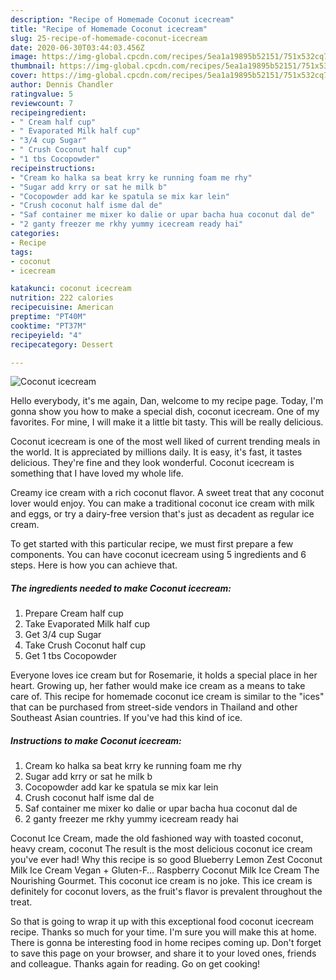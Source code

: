 ```yaml
---
description: "Recipe of Homemade Coconut icecream"
title: "Recipe of Homemade Coconut icecream"
slug: 25-recipe-of-homemade-coconut-icecream
date: 2020-06-30T03:44:03.456Z
image: https://img-global.cpcdn.com/recipes/5ea1a19895b52151/751x532cq70/coconut-icecream-recipe-main-photo.jpg
thumbnail: https://img-global.cpcdn.com/recipes/5ea1a19895b52151/751x532cq70/coconut-icecream-recipe-main-photo.jpg
cover: https://img-global.cpcdn.com/recipes/5ea1a19895b52151/751x532cq70/coconut-icecream-recipe-main-photo.jpg
author: Dennis Chandler
ratingvalue: 5
reviewcount: 7
recipeingredient:
- " Cream half cup"
- " Evaporated Milk half cup"
- "3/4 cup Sugar"
- " Crush Coconut half cup"
- "1 tbs Cocopowder"
recipeinstructions:
- "Cream ko halka sa beat krry ke running foam me rhy"
- "Sugar add krry or sat he milk b"
- "Cocopowder add kar ke spatula se mix kar lein"
- "Crush coconut half isme dal de"
- "Saf container me mixer ko dalie or upar bacha hua coconut dal de"
- "2 ganty freezer me rkhy yummy icecream ready hai"
categories:
- Recipe
tags:
- coconut
- icecream

katakunci: coconut icecream 
nutrition: 222 calories
recipecuisine: American
preptime: "PT40M"
cooktime: "PT37M"
recipeyield: "4"
recipecategory: Dessert

---
```



![Coconut icecream](https://img-global.cpcdn.com/recipes/5ea1a19895b52151/751x532cq70/coconut-icecream-recipe-main-photo.jpg)

Hello everybody, it's me again, Dan, welcome to my recipe page. Today, I'm gonna show you how to make a special dish, coconut icecream. One of my favorites. For mine, I will make it a little bit tasty. This will be really delicious.

Coconut icecream is one of the most well liked of current trending meals in the world. It is appreciated by millions daily. It is easy, it's fast, it tastes delicious. They're fine and they look wonderful. Coconut icecream is something that I have loved my whole life.

Creamy ice cream with a rich coconut flavor. A sweet treat that any coconut lover would enjoy. You can make a traditional coconut ice cream with milk and eggs, or try a dairy-free version that&#39;s just as decadent as regular ice cream.


To get started with this particular recipe, we must first prepare a few components. You can have coconut icecream using 5 ingredients and 6 steps. Here is how you can achieve that.

<!--inarticleads1-->

##### The ingredients needed to make Coconut icecream:

1. Prepare  Cream half cup
1. Take  Evaporated Milk half cup
1. Get 3/4 cup Sugar
1. Take  Crush Coconut half cup
1. Get 1 tbs Cocopowder


Everyone loves ice cream but for Rosemarie, it holds a special place in her heart. Growing up, her father would make ice cream as a means to take care of. This recipe for homemade coconut ice cream is similar to the &#34;ices&#34; that can be purchased from street-side vendors in Thailand and other Southeast Asian countries. If you&#39;ve had this kind of ice. 

<!--inarticleads2-->

##### Instructions to make Coconut icecream:

1. Cream ko halka sa beat krry ke running foam me rhy
1. Sugar add krry or sat he milk b
1. Cocopowder add kar ke spatula se mix kar lein
1. Crush coconut half isme dal de
1. Saf container me mixer ko dalie or upar bacha hua coconut dal de
1. 2 ganty freezer me rkhy yummy icecream ready hai


Coconut Ice Cream, made the old fashioned way with toasted coconut, heavy cream, coconut The result is the most delicious coconut ice cream you&#39;ve ever had! Why this recipe is so good Blueberry Lemon Zest Coconut Milk Ice Cream Vegan + Gluten-F… Raspberry Coconut Milk Ice Cream The Nourishing Gourmet. This coconut ice cream is no joke. This ice cream is definitely for coconut lovers, as the fruit&#39;s flavor is prevalent throughout the treat. 

So that is going to wrap it up with this exceptional food coconut icecream recipe. Thanks so much for your time. I'm sure you will make this at home. There is gonna be interesting food in home recipes coming up. Don't forget to save this page on your browser, and share it to your loved ones, friends and colleague. Thanks again for reading. Go on get cooking!
